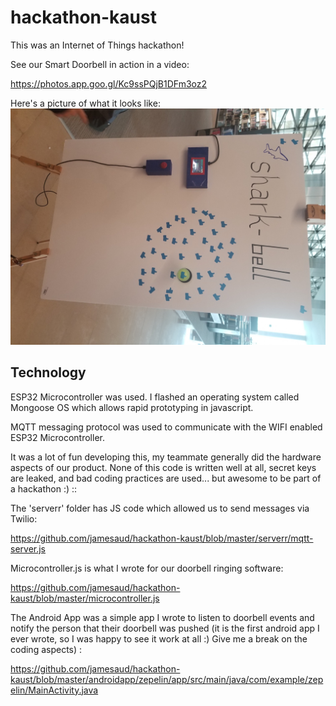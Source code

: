 # hackathon-kaust

This was an Internet of Things hackathon!

See our Smart Doorbell in action in a video:

https://photos.app.goo.gl/Kc9ssPQjB1DFm3oz2

Here's a picture of what it looks like:
![Alt text](/picture.jpg?raw=true "Doorbell")


## Technology 

ESP32 Microcontroller was used. I flashed an operating system called Mongoose OS which allows rapid prototyping in javascript.

MQTT messaging protocol was used to communicate with the WIFI enabled ESP32 Microcontroller.

It was a lot of fun developing this, my teammate generally did the hardware aspects of our product. None of this code is written well at all, secret keys are leaked, and bad coding practices are used... but awesome to be part of a hackathon :)
 ::

The 'serverr' folder has JS code which allowed us to send messages via Twilio:

https://github.com/jamesaud/hackathon-kaust/blob/master/serverr/mqtt-server.js

Microcontroller.js is what I wrote for our doorbell ringing software:

https://github.com/jamesaud/hackathon-kaust/blob/master/microcontroller.js

The Android App was a simple app I wrote to listen to doorbell events and notify the person that their doorbell was pushed (it is the first android app I ever wrote, so I was happy to see it work at all :) Give me a break on the coding aspects) :

https://github.com/jamesaud/hackathon-kaust/blob/master/androidapp/zepelin/app/src/main/java/com/example/zepelin/MainActivity.java





